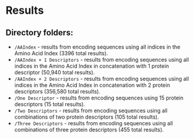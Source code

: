 # Results

## Directory folders:

* `/AAIndex` - results from encoding sequences using all indices in the Amino Acid Index (3396 total results).
* `/AAIndex + 1 Descriptors` - results from encoding sequences using all indices in the Amino Acid Index in concatenation with 1 protein descriptor (50,940 total results).
* `/AAIndex + 2 Descriptors` - results from encoding sequences using all indices in the Amino Acid Index in concatenation with 2 protein descriptors (356,580 total results).
* `/One Descriptor` - results from encoding sequences using 15 protein descriptors (15 total results).
* `/Two Descriptors` - results from encoding sequences using all combinations of two protein descriptors (105 total results).
* `/Three Descriptors` - results from encoding sequences using all combinations of three protein descriptors (455 total results).
